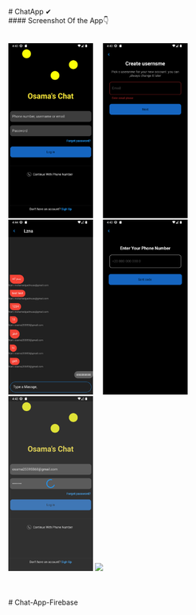 
#   C h a t A p p  ✔ <br />
 
 #### Screenshot Of the App👇
 <br />
  <br />

<div align="left">
  <img src="Photos Of the App\Screenshot_1693914198.png"  height="350" alt="dart logo"  />
  <img width="12" />
  <img src="Photos Of the App\Screenshot_1693914210.png" height="350" alt="dart logo"  />
  <img width="12" />
  <img src="Photos Of the App\Screenshot_1693914241.png" height="350" alt="pthon logo"  />
  <img width="12" />
  <img src="Photos Of the App\Screenshot_1693914203.png" height="350" alt="dart logo"   />
   <img src="Photos Of the App\Screenshot_1693914233.png" height="350" alt="dart logo"   />
   <img src="Photos Of the App\Screenshot_1693914239.pngo"   />
  <img width="12" />
</div>
 <br /> <br /> <br />
#   C h a t - A p p - F i r e b a s e 
 
 

